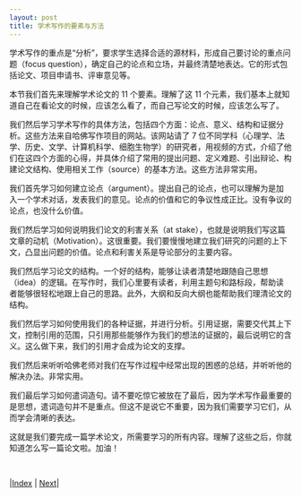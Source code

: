 ```yaml
---
layout: post
title: 学术写作的要素与方法
---
```


学术写作的重点是“分析”，要求学生选择合适的源材料，形成自己要讨论的重点问题（focus question），确定自己的论点和立场，并最终清楚地表达。它的形式包括论文、项目申请书、评审意见等。

本节我们首先来理解学术论文的 11 个要素。理解了这 11 个元素，我们基本上就知道自己在看论文的时候，应该怎么看了，而自己写论文的时候，应该怎么写了。

我们然后学习学术写作的具体方法，包括四个方面：论点、意义、结构和证据分析。这些方法来自哈佛写作项目的网站。该网站请了 7 位不同学科（心理学、法学、历史、文学、计算机科学、细胞生物学）的研究者，用视频的方式，介绍了他们在这四个方面的心得，并具体介绍了常用的提出问题、定义难题、引出辩论、构建论文结构、使用相关工作（source）的基本方法。这些方法非常实用。

我们首先学习如何建立论点（argument）。提出自己的论点，也可以理解为是加入一个学术对话，发表我们的意见。论点的价值和它的争议性成正比。没有争议的论点，也没什么价值。

我们然后学习如何说明我们论文的利害关系（at stake），也就是说明我们写这篇文章的动机（Motivation）。这很重要。我们要慢慢地建立我们研究的问题的上下文，凸显出问题的价值。论点和利害关系是导论部分的主要内容。

我们然后学习论文的结构。一个好的结构，能够让读者清楚地跟随自己思想（idea）的逻辑。在写作时，我们心里要有读者，利用主题句和路标段，帮助读者能够很轻松地跟上自己的思路。此外，大纲和反向大纲也能帮助我们理清论文的结构。

我们然后学习如何使用我们的各种证据，并进行分析。引用证据，需要交代其上下文，控制引用的范围，只引用那些能够作为我们的想法的证据的，最后说明它的含义。这么做下来，我们的引用才会成为论文的支撑。

我们然后来听听哈佛老师对我们在写作过程中经常出现的困惑的总结，并听听他的解决办法。非常实用。

我们最后学习如何遣词造句。请不要吃惊它被放在了最后，因为学术写作最重要的是思想，遣词造句并不是重点。但这不是说它不重要，因为我们需要学习它们，从而学会清晰的表达。

这就是我们要完成一篇学术论文，所需要学习的所有内容。理解了这些之后，你就知道怎么写一篇论文啦。加油！

<br/>

|[Index](../) | [Next](0-2-element)|
